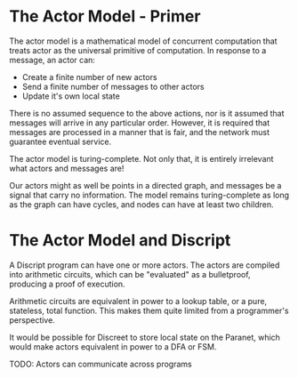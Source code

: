 # The Actor Model - Primer

The actor model is a mathematical model of concurrent computation that treats actor
as the universal primitive of computation. In response to a message, an actor can:

- Create a finite number of new actors
- Send a finite number of messages to other actors
- Update it's own local state

There is no assumed sequence to the above actions, nor is it assumed that
messages will arrive in any particular order. However, it is required that
messages are processed in a manner that is fair, and the network must guarantee
eventual service.

The actor model is turing-complete. Not only that, it is entirely irrelevant what
actors and messages are!

Our actors might as well be points in a directed graph, and messages be a
signal that carry no information. The model remains turing-complete as long as
the graph can have cycles, and nodes can have at least two children.


# The Actor Model and Discript

A Discript program can have one or more actors. The actors are compiled into
arithmetic circuits, which can be "evaluated" as a bulletproof, producing a proof
of execution.

Arithmetic circuits are equivalent in power to a lookup table, or a pure, stateless,
total function. This makes them quite limited from a programmer's perspective.

It would be possible for Discreet to store local state on the Paranet, which
would make actors equivalent in power to a DFA or FSM.

TODO: Actors can communicate across programs
